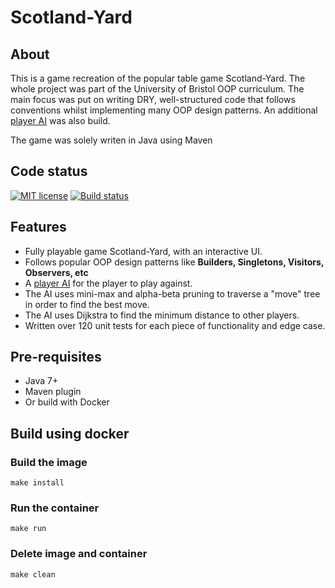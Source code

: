 # Scotland-Yard

## About
This is a game recreation of the popular table game Scotland-Yard. The whole project was part of the University of Bristol OOP curriculum. The main focus was put on writing DRY, well-structured code that follows conventions whilst implementing many OOP design patterns. An additional [player AI](https://github.com/TheWalkingFridge/Scotland-Yard-AI) was also build.

The game was solely writen in Java using Maven

## Code status
[![MIT license](https://img.shields.io/badge/License-MIT-blue.svg)](https://lbesson.mit-license.org/) [![Build status](https://travis-ci.org/google/licenseclassifier.svg?branch=master)](https://travis-ci.org/google/licenseclassifier)

## Features
* Fully playable game Scotland-Yard, with an interactive UI.
* Follows popular OOP design patterns like **Builders, Singletons, Visitors, Observers, etc**
* A [player AI](https://github.com/TheWalkingFridge/Scotland-Yard-AI) for the player to play against.
* The AI uses mini-max and alpha-beta pruning to traverse a "move" tree in order to find the best move.
* The AI uses Dijkstra to find the minimum distance to other players.
* Written over 120 unit tests for each piece of functionality and edge case.

## Pre-requisites
* Java 7+
* Maven plugin
* Or build with Docker

## Build using docker
### Build the image
```
make install
```
### Run the container
```
make run
```
### Delete image and container
```
make clean
```
